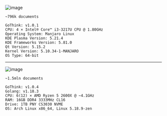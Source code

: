![image](https://i.imgur.com/UV5xIF8.png)

    ~796k documents

    GoThink: v1.0.1
    CPU: 4 × Intel® Core™ i3-3217U CPU @ 1.80GHz
    Operating System: Manjaro Linux
    KDE Plasma Version: 5.21.4
    KDE Frameworks Version: 5.81.0
    Qt Version: 5.15.2
    Kernel Version: 5.10.34-1-MANJARO
    OS Type: 64-bit

---

![image](https://media.discordapp.net/attachments/937964321030426624/993862519510794301/unknown.png?width=954&height=289)

    ~1.5mln documents

    GoThink: v1.0.4
    Golang: v1.18.3
    CPU: 6(12) × AMD Ryzen 5 2600X @ ~4.1GHz
    RAM: 16GB DDR4 3333MHz CL16
    Drive: 1TB PNY CS3030 NVME
    OS: Arch Linux x86_64, Linux 5.18.9-zen